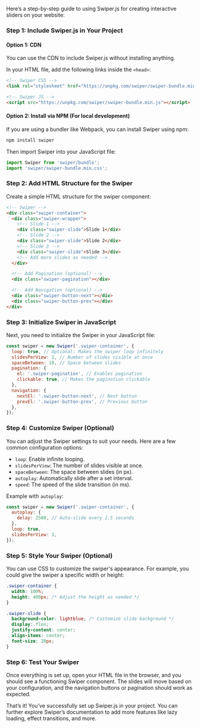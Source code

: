 Here’s a step-by-step guide to using Swiper.js for creating interactive sliders on your website:

### Step 1: Include Swiper.js in Your Project

#### Option 1: CDN

You can use the CDN to include Swiper.js without installing anything.

In your HTML file, add the following links inside the `<head>`:

```html
<!-- Swiper CSS -->
<link rel="stylesheet" href="https://unpkg.com/swiper/swiper-bundle.min.css" />

<!-- Swiper JS -->
<script src="https://unpkg.com/swiper/swiper-bundle.min.js"></script>
```

#### Option 2: Install via NPM (For local development)

If you are using a bundler like Webpack, you can install Swiper using npm:

```bash
npm install swiper
```

Then import Swiper into your JavaScript file:

```javascript
import Swiper from 'swiper/bundle';
import 'swiper/swiper-bundle.min.css';
```

### Step 2: Add HTML Structure for the Swiper

Create a simple HTML structure for the swiper component:

```html
<!-- Swiper -->
<div class="swiper-container">
  <div class="swiper-wrapper">
    <!-- Slide 1 -->
    <div class="swiper-slide">Slide 1</div>
    <!-- Slide 2 -->
    <div class="swiper-slide">Slide 2</div>
    <!-- Slide 3 -->
    <div class="swiper-slide">Slide 3</div>
    <!-- Add more slides as needed -->
  </div>

  <!-- Add Pagination (optional) -->
  <div class="swiper-pagination"></div>

  <!-- Add Navigation (optional) -->
  <div class="swiper-button-next"></div>
  <div class="swiper-button-prev"></div>
</div>
```

### Step 3: Initialize Swiper in JavaScript

Next, you need to initialize the Swiper in your JavaScript file:

```javascript
const swiper = new Swiper('.swiper-container', {
  loop: true, // Optional: Makes the swiper loop infinitely
  slidesPerView: 1, // Number of slides visible at once
  spaceBetween: 10, // Space between slides
  pagination: {
    el: '.swiper-pagination', // Enables pagination
    clickable: true, // Makes the pagination clickable
  },
  navigation: {
    nextEl: '.swiper-button-next', // Next button
    prevEl: '.swiper-button-prev', // Previous button
  },
});
```

### Step 4: Customize Swiper (Optional)

You can adjust the Swiper settings to suit your needs. Here are a few common configuration options:

- `loop`: Enable infinite looping.
- `slidesPerView`: The number of slides visible at once.
- `spaceBetween`: The space between slides (in px).
- `autoplay`: Automatically slide after a set interval.
- `speed`: The speed of the slide transition (in ms).

Example with `autoplay`:

```javascript
const swiper = new Swiper('.swiper-container', {
  autoplay: {
    delay: 2500, // Auto-slide every 2.5 seconds
  },
  loop: true,
  slidesPerView: 1,
});
```

### Step 5: Style Your Swiper (Optional)

You can use CSS to customize the swiper's appearance. For example, you could give the swiper a specific width or height:

```css
.swiper-container {
  width: 100%;
  height: 400px; /* Adjust the height as needed */
}

.swiper-slide {
  background-color: lightblue; /* Customize slide background */
  display: flex;
  justify-content: center;
  align-items: center;
  font-size: 20px;
}
```

### Step 6: Test Your Swiper

Once everything is set up, open your HTML file in the browser, and you should see a functioning Swiper component. The slides will move based on your configuration, and the navigation buttons or pagination should work as expected.

That’s it! You’ve successfully set up Swiper.js in your project. You can further explore Swiper’s documentation to add more features like lazy loading, effect transitions, and more.